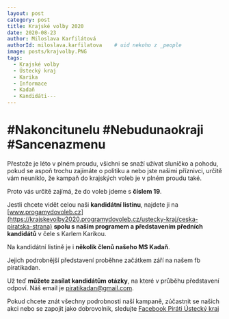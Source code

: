 ```yaml
---
layout: post
category: post
title: Krajské volby 2020
date: 2020-08-23
author: Miloslava Karfilátová
authorId: miloslava.karfilatova    # uid nekoho z _people
image: posts/krajvolby.PNG
tags:
  - Krajské volby
  - Ústecký kraj
  - Karika
  - Informace
  - Kadaň
  - Kandidáti---
---
```

# #Nakoncitunelu #Nebudunaokraji #Sancenazmenu

Přestože je léto v plném proudu, všichni se snaží užívat sluníčko a pohodu, pokud se aspoň trochu zajímáte o politiku a nebo jste našimi příznivci, 
určitě vám neuniklo, že kampaň do krajských voleb je v plném proudu také. 

Proto vás určitě zajímá, že do voleb jdeme s **číslem 19**.

Jestli chcete vidět celou naši **kandidátní listinu**, najdete ji na [www.progamydovoleb.cz](https://krajskevolby2020.programydovoleb.cz/ustecky-kraj/ceska-piratska-strana) 
**spolu s naším programem a představením předních kandidátů** v čele s Karlem Karikou.

Na kandidátní listině je i **několik členů našeho MS Kadaň**. 

Jejich podrobnější představení proběhne začátkem září na našem fb piratikadan.

Už teď **můžete zasílat kandidátům otázky**, na které v průběhu představení odpoví. Náš email je piratikadan@gmail.com.


Pokud chcete znát všechny podrobnosti naší kampaně, zúčastnit se našich akci nebo se zapojit jako dobrovolnik, sledujte
[Facebook Piráti Ústecký kraj](https://www.facebook.com/pirati.ulk/)
